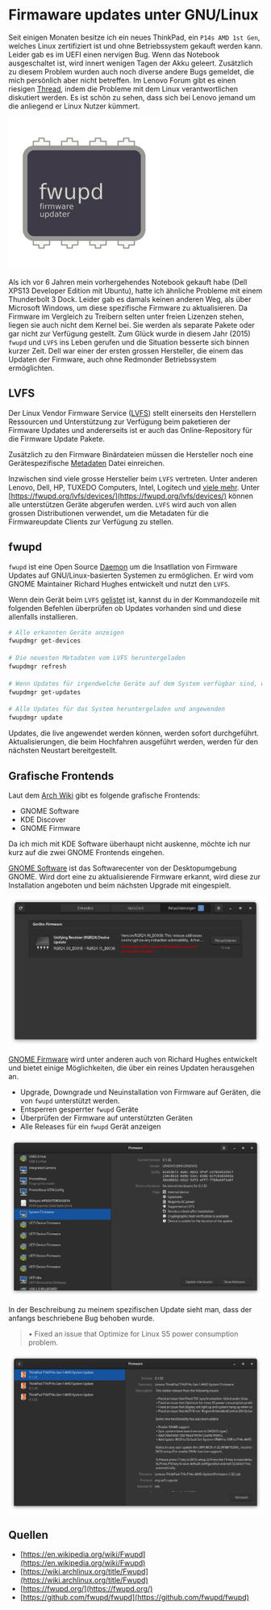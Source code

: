 # Firmaware updates unter GNU/Linux

Seit einigen Monaten besitze ich ein neues ThinkPad, ein `P14s AMD 1st Gen`, welches Linux zertifiziert ist und ohne Betriebssystem gekauft werden kann. Leider gab es im UEFI einen nervigen Bug. Wenn das Notebook ausgeschaltet ist, wird innert wenigen Tagen der Akku geleert. Zusätzlich zu diesem Problem wurden auch noch diverse andere Bugs gemeldet, die mich persönlich aber nicht betreffen. Im Lenovo Forum gibt es einen riesigen [Thread](https://forums.lenovo.com/topic/view/27/5037674?page=1), indem die Probleme mit dem Linux verantwortlichen diskutiert werden. Es ist schön zu sehen, dass sich bei Lenovo jemand um die anliegend er Linux Nutzer kümmert.

![](fwupd_logo.png)

Als ich vor 6 Jahren mein vorhergehendes Notebook gekauft habe (Dell XPS13 Developer Edition mit Ubuntu), hatte ich ähnliche Probleme mit einem Thunderbolt 3 Dock. Leider gab es damals keinen anderen Weg, als über Microsoft Windows, um diese spezifische Firmware zu aktualisieren. Da Firmware im Vergleich zu Treibern selten unter freien Lizenzen stehen, liegen sie auch nicht dem Kernel bei. Sie werden als separate Pakete oder gar nicht zur Verfügung gestellt. Zum Glück wurde in diesem Jahr (2015) `fwupd` und `LVFS` ins Leben gerufen und die Situation besserte sich binnen kurzer Zeit. Dell war einer der ersten grossen Hersteller, die einem das Updaten der Firmware, auch ohne Redmonder Betriebssystem ermöglichten.

## LVFS
Der Linux Vendor Firmware Service ([LVFS](https://fwupd.org/)) stellt einerseits den Herstellern Ressourcen und Unterstützung zur Verfügung beim paketieren der Firmware Updates und andererseits ist er auch das Online-Repository für die Firmware Update Pakete.

Zusätzlich zu den Firmware Binärdateien müssen die Hersteller noch eine Gerätespezifische [Metadaten](https://lvfs.readthedocs.io/en/latest/metainfo.html) Datei einreichen.

Inzwischen sind viele grosse Hersteller beim `LVFS` vertreten. Unter anderen Lenovo, Dell, HP, TUXEDO Computers, Intel, Logitech und [viele mehr](https://fwupd.org/lvfs/vendors/). Unter [https://fwupd.org/lvfs/devices/](https://fwupd.org/lvfs/devices/) können alle unterstützen Geräte abgerufen werden. `LVFS` wird auch von allen grossen Distributionen verwendet, um die Metadaten für die Firmwareupdate Clients zur Verfügung zu stellen.

## fwupd
`fwupd` ist eine Open Source [Daemon](https://de.wikipedia.org/wiki/Daemon) um die Insatllation von Firmware Updates auf GNU/Linux-basierten Systemen zu ermöglichen. Er wird vom GNOME Maintainer Richard Hughes entwickelt und nutzt den `LVFS`.

Wenn dein Gerät beim `LVFS` [gelistet](https://fwupd.org/lvfs/devices/) ist, kannst du in der Kommandozeile mit folgenden Befehlen überprüfen ob Updates vorhanden sind und diese allenfalls installieren.

```bash
# Alle erkannten Geräte anzeigen
fwupdmgr get-devices

# Die neuesten Metadaten vom LVFS heruntergeladen
fwupdmgr refresh

# Wenn Updates für irgendwelche Geräte auf dem System verfügbar sind, werden sie angezeigt
fwupdmgr get-updates

# Alle Updates für das System heruntergeladen und angewenden
fwupdmgr update
```
Updates, die live angewendet werden können, werden sofort durchgeführt.
Aktualisierungen, die beim Hochfahren ausgeführt werden, werden für den nächsten Neustart bereitgestellt.

## Grafische Frontends
Laut dem [Arch Wiki](https://wiki.archlinux.org/title/Fwupd#Installation) gibt es folgende grafische Frontends:

* GNOME Software
* KDE Discover
* GNOME Firmware

Da ich mich mit KDE Software überhaupt nicht auskenne, möchte ich nur kurz auf die zwei GNOME Frontends eingehen.

[GNOME Software](https://wiki.gnome.org/Apps/Software) ist das Softwarecenter von der Desktopumgebung GNOME. Wird dort eine zu aktualisierende Firmware erkannt, wird diese zur Installation angeboten und beim nächsten Upgrade mit eingespielt.

![](GNOME_Software.png)

[GNOME Firmware](https://gitlab.gnome.org/hughsie/gnome-firmware-updater) wird unter anderen auch von Richard Hughes entwickelt und bietet einige Möglichkeiten, die über ein reines Updaten herausgehen an.

* Upgrade, Downgrade und Neuinstallation von Firmware auf Geräten, die von `fwupd` unterstützt werden.
* Entsperren gesperrter `fwupd` Geräte
* Überprüfen der Firmware auf unterstützten Geräten
* Alle Releases für ein `fwupd` Gerät anzeigen

![](GNOME_Firmware_1.png)

In der Beschreibung zu meinem spezifischen Update sieht man, dass der anfangs beschriebene Bug behoben wurde.

> • Fixed an issue that Optimize for Linux S5 power consumption problem.

![](GNOME_Firmware_2.png)

## Quellen
* [https://en.wikipedia.org/wiki/Fwupd](https://en.wikipedia.org/wiki/Fwupd)
* [https://wiki.archlinux.org/title/Fwupd](https://wiki.archlinux.org/title/Fwupd)
* [https://fwupd.org/](https://fwupd.org/)
* [https://github.com/fwupd/fwupd](https://github.com/fwupd/fwupd)